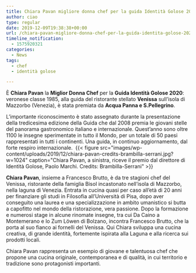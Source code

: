 ```yaml
---
title: Chiara Pavan migliore donna chef per la guida Identità Golose 2020
author: ciao
type: regular
date: 2019-12-09T19:38:38+00:00
url: /chiara-pavan-migliore-donna-chef-per-la-guida-identita-golose-2020/
timeline_notification:
  - 1575920321
categories:
  - News
tags:
  - chef
  - identità golose

---
```

È **Chiara Pavan** la **Miglior Donna Chef** per la **Guida Identità Golose 2020**: veronese classe 1985, alla guida del ristorante stellato **Venissa** sull’isola di Mazzorbo (Venezia), è stata premiata da **Acqua Panna e S.Pellegrino**.

L’importante riconoscimento è stato assegnato durante la presentazione della tredicesima edizione della Guida che dal 2008 premia le giovani stelle del panorama gastronomico italiano e internazionale. Quest’anno sono oltre 1100 le insegne sperimentate in tutto il Mondo, per un totale di 50 paesi rappresentati in tutti i continenti. Una guida, in continuo aggiornamento, dal forte respiro internazionale.&nbsp;
{{< figure src="images/wp-content/uploads/2019/12/chiara-pavan-credits-brambilla-serrani.jpg?w=1024" caption="Chiara Pavan, a sinistra, riceve il premio dal direttore di Identità Golose, Paolo Marchi. Credits: Brambilla-Serrani" >}}
 

**Chiara Pavan**, insieme a Francesco Brutto, è da tre stagioni chef del Venissa, ristorante della famiglia Bisol incastonato nell’isola di Mazzorbo, nella laguna di Venezia. Entrata in cucina quasi per caso all’età di 20 anni per finanziare gli studi in Filosofia all’Università di Pisa, dopo aver conseguito una laurea e una specializzazione in ambito umanistico si butta a capofitto nel mondo della ristorazione, vera passione. Dopo la formazione e numerosi stage in alcune rinomate insegne, tra cui Da Caino a Montemerano e lo Zum Löwen di Bolzano, incontra Francesco Brutto, che la porta al suo fianco ai fornelli del Venissa. Qui Chiara sviluppa una cucina creativa, di grande identità, fortemente ispirata alla Laguna e alla ricerca sui prodotti locali.

Chiara Pavan rappresenta un esempio di giovane e talentuosa chef che propone una cucina originale, contemporanea e di qualità, in cui territorio e tradizione sono protagonisti importanti.